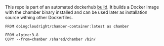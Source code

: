 This repo is part of an automated dockerhub <a href="https://hub.docker.com/r/doingcloudright/chamber-container/">build</a>. It builds a Docker image with the
chamber binary installed and can be used later as installation source withing other Dockerfiles.

```
FROM doingcloudright/chamber-container:latest as chamber

FROM alpine:3.8
COPY --from=chamber /shared/chamber /bin/
```

